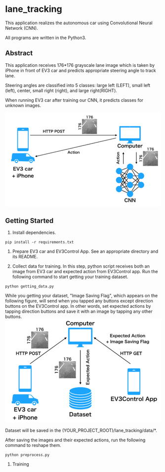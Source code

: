 # lane_tracking
This application realizes the autonomous car using Convolutional Neural Network (CNN).

All programs are written in the Python3.

## Abstract
This application receives 176*176 grayscale lane image which is taken by iPhone in front of EV3 car and predicts appropriate steering angle to track lane.

Steering angles are classified into 5 classes: large left (LEFT), small left (left), center, small right (right), and large right(RIGHT).

When running EV3 car after training our CNN, it predicts classes for unknown images.

![Abstract_running](https://raw.githubusercontent.com/utagoeinc/AutonomousEV3Car/images/lane_tracking/tracking_abstract.png)

## Getting Started
1. Install dependencies.
  ```
  pip install -r requirements.txt
  ```

1. Prepare EV3 car and EV3Control App.
  See an appropriate directory and its README.

1. Collect data for training.
  In this step, python script receives both an image from EV3 car and expected action from EV3Control app.
  Run the following command to start getting your training dataset.

  ```
  python getting_data.py
  ```

  While you getting your dataset, "Image Saving Flag", which appears on the following figure, will send when you tapped any buttons except direction buttons on the EV3Control app.
  In other words, set expected actions by tapping direction buttons and save it with an image by tapping any other buttons.
  ![Abstract_getting_data](https://raw.githubusercontent.com/utagoeinc/AutonomousEV3Car/images/lane_tracking/data_collecting_abstract.png)

  Dataset will be saved in the (YOUR_PROJECT_ROOT)/lane_tracking/data/\*.

  After saving the images and their expected actions, run the following command to reshape them.

  ```
  python preprocess.py
  ```

1. Training
